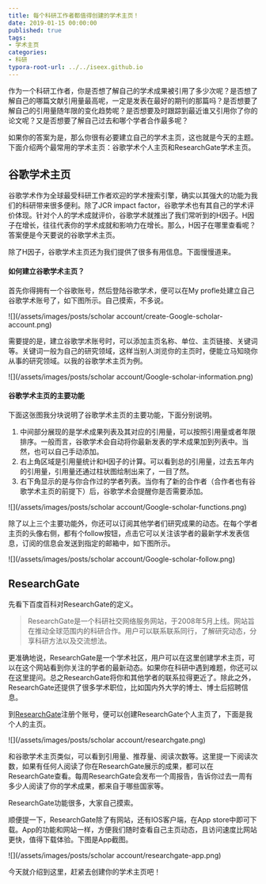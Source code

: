 ```yaml
---
title: 每个科研工作者都值得创建的学术主页！
date: 2019-01-15 00:00:00
published: true
tags:
- 学术主页
categories:
- 科研
typora-root-url: ../../iseex.github.io
---
```


作为一个科研工作者，你是否想了解自己的学术成果被引用了多少次呢？是否想了解自己的哪篇文献引用量最高呢，一定是发表在最好的期刊的那篇吗？是否想要了解自己的引用量随年限的变化趋势呢？是否想要及时跟踪到最近谁又引用你了你的论文呢？又是否想要了解自己过去和哪个学者合作最多呢？

如果你的答案为是，那么你很有必要建立自己的学术主页，这也就是今天的主题。下面介绍两个最常用的学术主页：谷歌学术个人主页和ResearchGate学术主页。

## 谷歌学术主页

谷歌学术作为全球最受科研工作者欢迎的学术搜索引擎，确实以其强大的功能为我们的科研带来很多便利。除了JCR impact factor，谷歌学术也有其自己的学术评价体现。针对个人的学术成就评价，谷歌学术就推出了我们常听到的H因子。H因子在增长，往往代表你的学术成就和影响力在增长。那么，H因子在哪里查看呢？答案便是今天要说的谷歌学术主页。

除了H因子，谷歌学术主页还为我们提供了很多有用信息。下面慢慢道来。

#### 如何建立谷歌学术主页？

首先你得拥有一个谷歌账号，然后登陆谷歌学术，便可以在My profle处建立自己谷歌学术账号了，如下图所示。自己摸索，不多说。

![](/assets/images/posts/scholar account/create-Google-scholar-account.png)

需要提的是，建立谷歌学术账号时，可以添加主页名称、单位、主页链接、关键词等。关键词一般为自己的研究领域，这样当别人浏览你的主页时，便能立马知晓你从事的研究领域。以我的谷歌学术主页为例。

![](/assets/images/posts/scholar account/Google-scholar-information.png)

#### 谷歌学术主页的主要功能

下面这张图我分块说明了谷歌学术主页的主要功能，下面分别说明。

1. 中间部分展现的是学术成果列表及其对应的引用量，可以按照引用量或者年限排序。一般而言，谷歌学术会自动将你最新发表的学术成果加到列表中。当然，也可以自己手动添加。
2. 右上角区域是引用量统计和H因子的计算。可以看到总的引用量，过去五年内的引用量，引用量还通过柱状图绘制出来了，一目了然。
3. 右下角显示的是与你合作过的学者列表。当你有了新的合作者（合作者也有谷歌学术主页的前提下）后，谷歌学术会提醒你是否需要添加。

![](/assets/images/posts/scholar account/Google-scholar-functions.png)

除了以上三个主要功能外，你还可以订阅其他学者们研究成果的动态。在每个学者主页的头像右侧，都有个follow按钮，点击它可以关注该学者的最新学术发表信息，订阅的信息会发送到指定的邮箱中，如下图所示。

![](/assets/images/posts/scholar account/Google-scholar-follow.png)

## ResearchGate

先看下百度百科对ResearchGate的定义。

> ResearchGate是一个科研社交网络服务网站，于2008年5月上线。网站旨在推动全球范围内的科研合作。用户可以联系联系同行，了解研究动态，分享科研方法以及交流想法。

更准确地说，ResearchGate是一个学术社区，用户可以在这里创建学术主页，可以在这个网站看到你关注的学者的最新动态。如果你在科研中遇到难题，你还可以在这里提问。总之ResearchGate将你和其他学者的联系拉得更近了。除此之外，ResearchGate还提供了很多学术职位，比如国内外大学的博士、博士后招聘信息。

到[ResearchGate](https://www.researchgate.net)注册个账号，便可以创建ResearchGate个人主页了，下面是我个人的主页。

![](/assets/images/posts/scholar account/researchgate.png)

和谷歌学术主页类似，可以看到引用量、推荐量、阅读次数等。这里提一下阅读次数，如果有任何人阅读了你在ResearchGate展示的成果，都可以在ResearchGate查看。每周ResearchGate会发布一个周报告，告诉你过去一周有多少人阅读了你的学术成果，都来自于哪些国家等。

ResearchGate功能很多，大家自己摸索。

顺便提一下，ResearchGate除了有网站，还有IOS客户端，在App store中即可下载。App的功能和网站一样，方便我们随时查看自己主页动态，且访问速度比网站更快，值得下载体验。下图是App截图。

![](/assets/images/posts/scholar account/researchgate-app.png)

今天就介绍到这里，赶紧去创建你的学术主页吧！